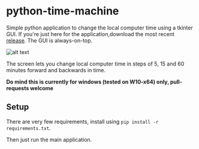 # python-time-machine
Simple python application to change the local computer time using a tkinter GUI. If you're just here for the application,download the most recent [release](https://github.com/ivotje50/python-time-machine/releases/download/0.1.0/changetime.exe). The GUI is always-on-top.

![alt text](https://github.com/ivotje50/python-time-machine/raw/master/screenshot.png "screenshot")

The screen lets you change local computer time in steps of 5, 15 and 60 minutes forward and backwards in time. 

**Do mind this is currently for windows (tested on W10-x64) only, pull-requests welcome**

## Setup
There are very few requirements, install using ```pip install -r requirements.txt```. 

Then just run the main application. 
